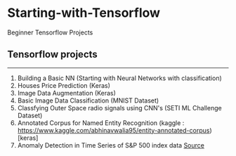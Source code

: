# Starting-with-Tensorflow
Beginner Tensorflow Projects


## Tensorflow projects 
----
1. Building a Basic NN (Starting with Neural Networks with classification)
2. Houses Price Prediction (Keras)
3. Image Data Augmentation (Keras)
4. Basic Image Data Classification (MNIST Dataset)
5. Classfying Outer Space radio signals using CNN's (SETI ML Challenge Dataset)
6. Annotated Corpus for Named Entity Recognition (kaggle : https://www.kaggle.com/abhinavwalia95/entity-annotated-corpus) [keras]
7. Anomaly Detection in Time Series of S&P 500 index data [Source](https://www.kaggle.com/pdquant/sp500-daily-19862018)
